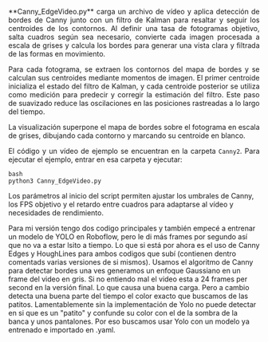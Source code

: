 
<p style="text-align: justify;">**Canny_EdgeVideo.py** carga un archivo de vídeo y aplica detección de bordes de Canny junto con un filtro de Kalman para resaltar y seguir los centroides de los contornos. Al definir una tasa de fotogramas objetivo, salta cuadros según sea necesario, convierte cada imagen procesada a escala de grises y calcula los bordes para generar una vista clara y filtrada de las formas en movimiento.</p>

<p style="text-align: justify;">Para cada fotograma, se extraen los contornos del mapa de bordes y se calculan sus centroides mediante momentos de imagen. El primer centroide inicializa el estado del filtro de Kalman, y cada centroide posterior se utiliza como medición para predecir y corregir la estimación del filtro. Este paso de suavizado reduce las oscilaciones en las posiciones rastreadas a lo largo del tiempo.</p>

<p style="text-align: justify;">La visualización superpone el mapa de bordes sobre el fotograma en escala de grises, dibujando cada contorno y marcando su centroide en blanco.</p>

<p style="text-align: justify;">El código y un vídeo de ejemplo se encuentran en la carpeta <code>Canny2</code>. Para ejecutar el ejemplo, entrar en esa carpeta y ejecutar:<br><pre><code>bash  
python3 Canny_EdgeVideo.py  
</code></pre>Los parámetros al inicio del script permiten ajustar los umbrales de Canny, los FPS objetivo y el retardo entre cuadros para adaptarse al vídeo y necesidades de rendimiento.</p>


Para mi versión tengo dos codigo principales y también empecé a entrenar un modelo de YOLO en Roboflow, pero le di más frames por segundo así que no va a estar lsito a tiempo. Lo que si está por ahora es el uso de Canny Edges y HoughLines para ambos codigos que subí (contienen dentro comentads varias versiones de si mismos). Usamos el algoritmo de Canny para detectar bordes una ves generamos un enfoque Gaussiano en un frame del video en gris. Si no entiendo mal el video esta a 24 frames per second en la versión final. Lo que causa una buena carga. Pero a cambio detecta una buena parte del tiempo el color exacto que buscamos de las patitos. Lamentablemente sin la implementación de Yolo no puede detectar en si que es un "patito" y confunde su color con el de la sombra de la banca y unos pantalones. Por eso buscamos usar Yolo con un modelo ya entrenado e importado en .yaml.
